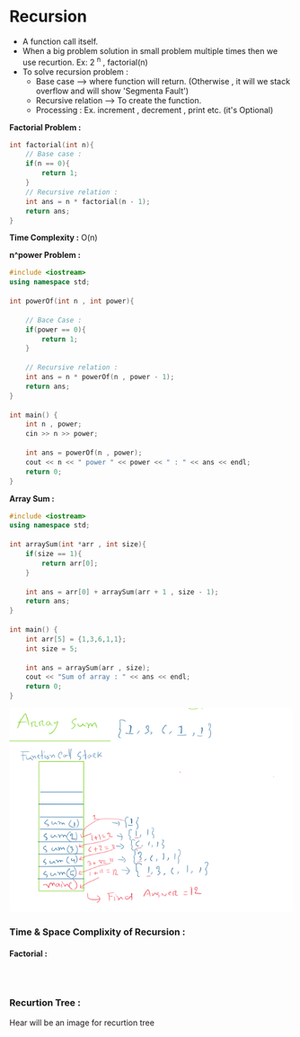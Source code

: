 # Recursion 
* A function call itself.
* When a big problem solution in small problem multiple times then we use recurtion. Ex: 2 <sup>n</sup> , factorial(n)
* To solve recursion problem : 
    * Base case --> where function will return. (Otherwise , it will we stack overflow and will show 'Segmenta Fault')
    * Recursive relation --> To create the function.
    * Processing : Ex. increment , decrement , print etc. (it's Optional)

**Factorial Problem :**
```c++
int factorial(int n){
    // Base case :
    if(n == 0){
        return 1;
    }
    // Recursive relation :
    int ans = n * factorial(n - 1);
    return ans;
}
``` 
**Time Complexity :** O(n)

**n^power Problem :**
```c++
#include <iostream>
using namespace std;

int powerOf(int n , int power){

    // Bace Case :
    if(power == 0){
        return 1;
    }

    // Recursive relation :
    int ans = n * powerOf(n , power - 1);
    return ans;
}

int main() {
    int n , power;
    cin >> n >> power;

    int ans = powerOf(n , power);
    cout << n << " power " << power << " : " << ans << endl;
    return 0;
}
```

 
**Array Sum :**
```c++
#include <iostream>
using namespace std;

int arraySum(int *arr , int size){
    if(size == 1){
        return arr[0];
    }

    int ans = arr[0] + arraySum(arr + 1 , size - 1);
    return ans;
}

int main() {
    int arr[5] = {1,3,6,1,1};
    int size = 5;

    int ans = arraySum(arr , size);
    cout << "Sum of array : " << ans << endl;
    return 0;
}
```
![alt text](image-3.png)

### Time & Space Complixity of Recursion :
#### Factorial :
```c++

```

 

```c++

```



```c++

```

### Recurtion Tree :


Hear will be an image for recurtion tree


```c++

```



```c++

```



```c++

```



```c++

```



```c++

```



```c++

```



```c++

```



```c++

```



```c++

```



```c++

```



```c++

```


